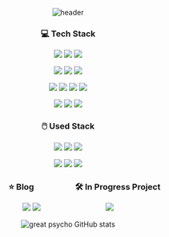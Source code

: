 <div align="center">

  ![header](https://capsule-render.vercel.app/api?type=Rounded&color=auto&height=130&text=Great%20Psycho&fontAlignY=40&desc=It%20means%20being%20crazy%20about%20coding&descAlignY=82)

  ### 💻 Tech Stack 
  
  <img src="https://img.shields.io/badge/java-3a75b0?style=for-the-badge&logo=java&logoColor=white"></a>
  <img src="https://img.shields.io/badge/spring boot-6DB33F?style=for-the-badge&logo=spring boot&logoColor=white">
  <img src="https://img.shields.io/badge/mysql-4479A1?style=for-the-badge&logo=mysql&logoColor=white">
  
  <img src="https://img.shields.io/badge/docker-2496ED?style=for-the-badge&logo=docker&logoColor=white"></a>
  <img src="https://img.shields.io/badge/github actions-2088FF?style=for-the-badge&logo=github actions&logoColor=white">
  <img src="https://img.shields.io/badge/postman-FF6C37?style=for-the-badge&logo=postman&logoColor=white">
  
  <img src="https://img.shields.io/badge/html5-E34F26?style=for-the-badge&logo=html5&logoColor=white"></a>
  <img src="https://img.shields.io/badge/css3-1572B6?style=for-the-badge&logo=css3&logoColor=white">
  <img src="https://img.shields.io/badge/javascript-F7DF1E?style=for-the-badge&logo=javascript&logoColor=black">
  <img src="https://img.shields.io/badge/jquery-0769AD?style=for-the-badge&logo=jquery&logoColor=white">

  <img src="https://img.shields.io/badge/github-181717?style=for-the-badge&logo=github&logoColor=white"></a>
  <img src="https://img.shields.io/badge/notion-000000?style=for-the-badge&logo=notion&logoColor=white">
  <img src="https://img.shields.io/badge/slack-4A154B?style=for-the-badge&logo=slack&logoColor=white">
  
  ### 🖱️ Used Stack
  
  <img src="https://img.shields.io/badge/aws S3-569A31?style=for-the-badge&logo=Amazon S3&logoColor=white"></a>
  <img src="https://img.shields.io/badge/aws EC2-FF9900?style=for-the-badge&logo=Amazon EC2&logoColor=white">
  <img src="https://img.shields.io/badge/nginx-009639?style=for-the-badge&logo=nginx&logoColor=white">
  
  <img src="https://img.shields.io/badge/python-3776AB?style=for-the-badge&logo=Python&logoColor=white"></a>
  <img src="https://img.shields.io/badge/mongoDB-47A248?style=for-the-badge&logo=MongoDB&logoColor=white">
  <img src="https://img.shields.io/badge/flask-000000?style=for-the-badge&logo=flask&logoColor=white">

  
  ### 　　　　⭐️ Blog　　　　　🛠️ In Progress Project
  <a href="https://yujep.tistory.com/" target="_blank"><img src="https://img.shields.io/badge/Blog-FFFFFF?style=flat&logo=Tistory&logoColor=black"/></a>
  <a href="https://velog.io/@yu_jep" target="_blank"><img src="https://img.shields.io/badge/Blog-20C997?style=flat&logo=Velog&logoColor=black"/></a>　　　　　　　　　
  <a href="https://github.com/dal-cho" target="_blank"><img src="https://img.shields.io/badge/ADME-B2EBF4?style=flat&logo=github&logoColor=black"/></a>

  ![great psycho GitHub stats](https://github-readme-stats.vercel.app/api?username=great-psycho&count_private=true&show_icons=true&theme=gruvbox_light)

  
  
</div>
<!--   ![Top Langs](https://github-readme-stats.vercel.app/api/top-langs/?username=great-psycho&layout=compact&theme=calm) -->
